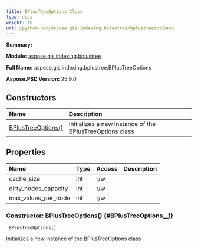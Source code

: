 ```yaml
---
title: BPlusTreeOptions Class
type: docs
weight: 10
url: /python-net/aspose.gis.indexing.bplustree/bplustreeoptions/
---
```


**Summary:** 

**Module:** [aspose.gis.indexing.bplustree](/psd/python-net/aspose.gis.indexing.bplustree/)

**Full Name:** aspose.gis.indexing.bplustree.BPlusTreeOptions

**Aspose.PSD Version:** 25.9.0

## **Constructors**
| **Name** | **Description** |
| :- | :- |
| [BPlusTreeOptions()](#BPlusTreeOptions__1) | Initializes a new instance of the BPlusTreeOptions class |
## **Properties**
| **Name** | **Type** | **Access** | **Description** |
| :- | :- | :- | :- |
| cache_size | int | r/w |    |
| dirty_nodes_capacity | int | r/w |    |
| max_values_per_node | int | r/w |    |


### Constructor: BPlusTreeOptions() {#BPlusTreeOptions__1}


```
 BPlusTreeOptions() 
```

Initializes a new instance of the BPlusTreeOptions class

